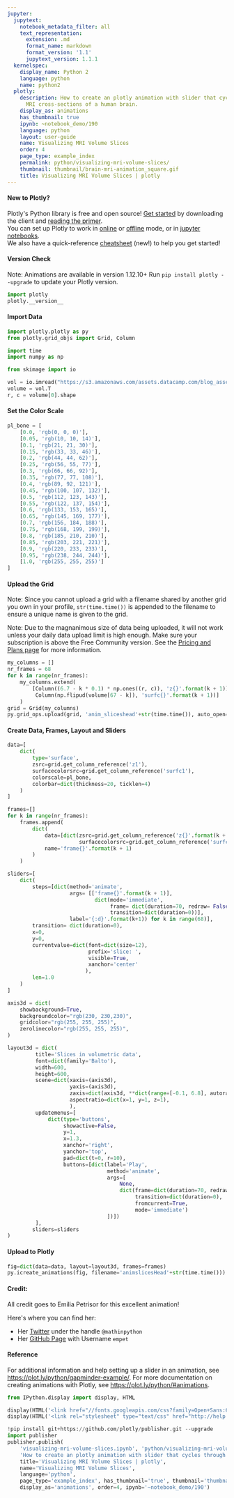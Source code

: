 ```yaml
---
jupyter:
  jupytext:
    notebook_metadata_filter: all
    text_representation:
      extension: .md
      format_name: markdown
      format_version: '1.1'
      jupytext_version: 1.1.1
  kernelspec:
    display_name: Python 2
    language: python
    name: python2
  plotly:
    description: How to create an plotly animation with slider that cycles through
      MRI cross-sections of a human brain.
    display_as: animations
    has_thumbnail: true
    ipynb: ~notebook_demo/190
    language: python
    layout: user-guide
    name: Visualizing MRI Volume Slices
    order: 4
    page_type: example_index
    permalink: python/visualizing-mri-volume-slices/
    thumbnail: thumbnail/brain-mri-animation_square.gif
    title: Visualizing MRI Volume Slices | plotly
---
```


#### New to Plotly?
Plotly's Python library is free and open source! [Get started](https://plot.ly/python/getting-started/) by downloading the client and [reading the primer](https://plot.ly/python/getting-started/).
<br>You can set up Plotly to work in [online](https://plot.ly/python/getting-started/#initialization-for-online-plotting) or [offline](https://plot.ly/python/getting-started/#initialization-for-offline-plotting) mode, or in [jupyter notebooks](https://plot.ly/python/getting-started/#start-plotting-online).
<br>We also have a quick-reference [cheatsheet](https://images.plot.ly/plotly-documentation/images/python_cheat_sheet.pdf) (new!) to help you get started!


#### Version Check
Note: Animations are available in version 1.12.10+
Run `pip install plotly --upgrade` to update your Plotly version.

```python
import plotly
plotly.__version__
```

#### Import Data

```python
import plotly.plotly as py
from plotly.grid_objs import Grid, Column

import time
import numpy as np

from skimage import io

vol = io.imread("https://s3.amazonaws.com/assets.datacamp.com/blog_assets/attention-mri.tif")
volume = vol.T
r, c = volume[0].shape
```

#### Set the Color Scale

```python
pl_bone = [
    [0.0, 'rgb(0, 0, 0)'],
    [0.05, 'rgb(10, 10, 14)'],
    [0.1, 'rgb(21, 21, 30)'],
    [0.15, 'rgb(33, 33, 46)'],
    [0.2, 'rgb(44, 44, 62)'],
    [0.25, 'rgb(56, 55, 77)'],
    [0.3, 'rgb(66, 66, 92)'],
    [0.35, 'rgb(77, 77, 108)'],
    [0.4, 'rgb(89, 92, 121)'],
    [0.45, 'rgb(100, 107, 132)'],
    [0.5, 'rgb(112, 123, 143)'],
    [0.55, 'rgb(122, 137, 154)'],
    [0.6, 'rgb(133, 153, 165)'],
    [0.65, 'rgb(145, 169, 177)'],
    [0.7, 'rgb(156, 184, 188)'],
    [0.75, 'rgb(168, 199, 199)'],
    [0.8, 'rgb(185, 210, 210)'],
    [0.85, 'rgb(203, 221, 221)'],
    [0.9, 'rgb(220, 233, 233)'],
    [0.95, 'rgb(238, 244, 244)'],
    [1.0, 'rgb(255, 255, 255)']
]
```

#### Upload the Grid
Note: Since you cannot upload a grid with a filename shared by another grid you own in your profile, `str(time.time())` is appended to the filename to ensure a unique name is given to the grid.

Note: Due to the magnanimous size of data being uploaded, it will not work unless your daily data upload limit is high enough. Make sure your subscription is above the Free Community version. See the [Pricing and Plans page](https://plot.ly/products/cloud/) for more information.

```python
my_columns = []
nr_frames = 68
for k in range(nr_frames):
    my_columns.extend(
        [Column((6.7 - k * 0.1) * np.ones((r, c)), 'z{}'.format(k + 1)),
         Column(np.flipud(volume[67 - k]), 'surfc{}'.format(k + 1))]
    )
grid = Grid(my_columns)
py.grid_ops.upload(grid, 'anim_sliceshead'+str(time.time()), auto_open=False)
```

#### Create Data, Frames, Layout and Sliders

```python
data=[
    dict(
        type='surface',
        zsrc=grid.get_column_reference('z1'),
        surfacecolorsrc=grid.get_column_reference('surfc1'),
        colorscale=pl_bone,
        colorbar=dict(thickness=20, ticklen=4)
    )
]

frames=[]
for k in range(nr_frames):
    frames.append(
        dict(
            data=[dict(zsrc=grid.get_column_reference('z{}'.format(k + 1)),
                       surfacecolorsrc=grid.get_column_reference('surfc{}'.format(k + 1)))],
            name='frame{}'.format(k + 1)
        )
    )

sliders=[
    dict(
        steps=[dict(method='animate',
                    args= [['frame{}'.format(k + 1)],
                            dict(mode='immediate',
                                 frame= dict(duration=70, redraw= False),
                                 transition=dict(duration=0))],
                    label='{:d}'.format(k+1)) for k in range(68)],
        transition= dict(duration=0),
        x=0,
        y=0,
        currentvalue=dict(font=dict(size=12),
                          prefix='slice: ',
                          visible=True,
                          xanchor='center'
                         ),
        len=1.0
    )
]

axis3d = dict(
    showbackground=True,
    backgroundcolor="rgb(230, 230,230)",
    gridcolor="rgb(255, 255, 255)",
    zerolinecolor="rgb(255, 255, 255)",
)

layout3d = dict(
         title='Slices in volumetric data',
         font=dict(family='Balto'),
         width=600,
         height=600,
         scene=dict(xaxis=(axis3d),
                    yaxis=(axis3d),
                    zaxis=dict(axis3d, **dict(range=[-0.1, 6.8], autorange=False)),
                    aspectratio=dict(x=1, y=1, z=1),
                    ),
         updatemenus=[
             dict(type='buttons',
                  showactive=False,
                  y=1,
                  x=1.3,
                  xanchor='right',
                  yanchor='top',
                  pad=dict(t=0, r=10),
                  buttons=[dict(label='Play',
                                method='animate',
                                args=[
                                    None,
                                    dict(frame=dict(duration=70, redraw=False),
                                         transition=dict(duration=0),
                                         fromcurrent=True,
                                         mode='immediate')
                                ])])
         ],
        sliders=sliders
)
```

#### Upload to Plotly

```python
fig=dict(data=data, layout=layout3d, frames=frames)
py.icreate_animations(fig, filename='animslicesHead'+str(time.time()))
```

#### Credit:
All credit goes to Emilia Petrisor for this excellent animation!

Here's where you can find her:
- Her [Twitter](https://twitter.com/mathinpython) under the handle `@mathinpython`
- Her [GitHub Page](https://github.com/empet) with Username `empet`


#### Reference
For additional information and help setting up a slider in an animation, see https://plot.ly/python/gapminder-example/. For more documentation on creating animations with Plotly, see https://plot.ly/python/#animations.

```python
from IPython.display import display, HTML

display(HTML('<link href="//fonts.googleapis.com/css?family=Open+Sans:600,400,300,200|Inconsolata|Ubuntu+Mono:400,700" rel="stylesheet" type="text/css" />'))
display(HTML('<link rel="stylesheet" type="text/css" href="http://help.plot.ly/documentation/all_static/css/ipython-notebook-custom.css">'))

!pip install git+https://github.com/plotly/publisher.git --upgrade
import publisher
publisher.publish(
    'visualizing-mri-volume-slices.ipynb', 'python/visualizing-mri-volume-slices/', 'Visualizing MRI Volume Slices | plotly',
    'How to create an plotly animation with slider that cycles through MRI cross-sections of a human brain.',
    title='Visualizing MRI Volume Slices | plotly',
    name='Visualizing MRI Volume Slices',
    language='python',
    page_type='example_index', has_thumbnail='true', thumbnail='thumbnail/brain-mri-animation_square.gif',
    display_as='animations', order=4, ipynb='~notebook_demo/190')
```

```python

```
